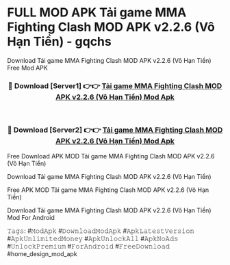 # FULL MOD APK Tải game MMA Fighting Clash MOD APK v2.2.6 (Vô Hạn Tiền) - gqchs
Download Tải game MMA Fighting Clash MOD APK v2.2.6 (Vô Hạn Tiền) Free Mod APK

<div align="center">
<h3>🔴 Download [Server1] 👉👉 <a href="https://apk-comot.site?title=Tải_game_MMA_Fighting_Clash_MOD_APK_v2.2.6_(Vô_Hạn_Tiền)">Tải game MMA Fighting Clash MOD APK v2.2.6 (Vô Hạn Tiền) Mod Apk</a></h3><br>

<h3>🔴 Download [Server2] 👉👉 <a href="https://apk-comot.site?title=Tải_game_MMA_Fighting_Clash_MOD_APK_v2.2.6_(Vô_Hạn_Tiền)">Tải game MMA Fighting Clash MOD APK v2.2.6 (Vô Hạn Tiền) Mod Apk</a></h3>
</div>


Free Download APK MOD Tải game MMA Fighting Clash MOD APK v2.2.6 (Vô Hạn Tiền)

Download Tải game MMA Fighting Clash MOD APK v2.2.6 (Vô Hạn Tiền) 

Free APK MOD Tải game MMA Fighting Clash MOD APK v2.2.6 (Vô Hạn Tiền) 

Download Tải game MMA Fighting Clash MOD APK v2.2.6 (Vô Hạn Tiền) Mod For Android

𝚃𝚊𝚐𝚜: #𝙼𝚘𝚍𝙰𝚙𝚔 #𝙳𝚘𝚠𝚗𝚕𝚘𝚊𝚍𝙼𝚘𝚍𝙰𝚙𝚔 #𝙰𝚙𝚔𝙻𝚊𝚝𝚎𝚜𝚝𝚅𝚎𝚛𝚜𝚒𝚘𝚗 #𝙰𝚙𝚔𝚄𝚗𝚕𝚒𝚖𝚒𝚝𝚎𝚍𝙼𝚘𝚗𝚎𝚢 #𝙰𝚙𝚔𝚄𝚗𝚕𝚘𝚌𝚔𝙰𝚕𝚕 #𝙰𝚙𝚔𝙽𝚘𝙰𝚍𝚜 #𝚄𝚗𝚕𝚘𝚌𝚔𝙿𝚛𝚎𝚖𝚒𝚞𝚖 #𝙵𝚘𝚛𝙰𝚗𝚍𝚛𝚘𝚒𝚍 #𝙵𝚛𝚎𝚎𝙳𝚘𝚠𝚗𝚕𝚘𝚊𝚍 #home_design_mod_apk